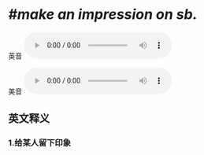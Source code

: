 # ***\#make an impression on sb.*** 
英音
<audio src="./media/make an impression on sb.1.aac" controls="controls"></audio>

美音
<audio src="./media/make an impression on sb.2.aac" controls="controls"></audio>



  

英文释义
---
### 1.**给某人留下印象**  


